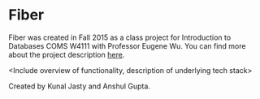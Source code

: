 # Fiber

Fiber was created in Fall 2015 as a class project for Introduction to Databases COMS W4111 with Professor Eugene Wu. You can find more about the project description [here](https://github.com/w4111/proj1part3).

<Include overview of functionality, description of underlying tech stack>

Created by Kunal Jasty and Anshul Gupta.
